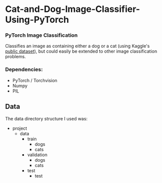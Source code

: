 # Cat-and-Dog-Image-Classifier-Using-PyTorch
### PyTorch Image Classification

Classifies an image as containing either a dog or a cat (using Kaggle's <a href="https://www.kaggle.com/c/dogs-vs-cats-redux-kernels-edition/data">public dataset</a>), but could easily be extended to other image classification problems.

### Dependencies:
- PyTorch / Torchvision
- Numpy
- PIL

## Data

The data directory structure I used was:

* project
  * data
    * train
      * dogs
      * cats
    * validation
      * dogs
      * cats
    * test
      * test

